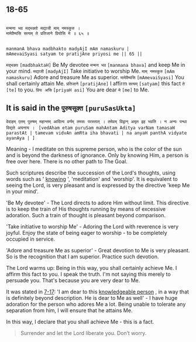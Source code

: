 ## 18-65


```shloka-sa

मन्मना भव मद्भक्तो मद्याजी माम् नमस्कुरु ।
मामेवैष्यसि सत्यम् ते प्रतिजाने प्रियोसि मे ॥ ६५ ॥

```
```shloka-sa-hk

manmanA bhava madbhakto madyAjI mAm namaskuru |
mAmevaiSyasi satyam te pratijAne priyosi me || 65 ||

```
`मद्भक्तः` `[madbhaktaH]` Be My devotee `मन्मन भव` `[manmana bhava]` and keep Me in your mind. `मद्याजी` `[madyAjI]` Take initiative to worship Me. `माम् नमस्कुरु` `[mAm namaskuru]` Adore and treasure Me as superior. `मामेवैष्यसि` `[mAmevaiSyasi]` You shall certainly attain Me. `प्रतिजाने` `[pratijAne]` I affirm `सत्यम्` `[satyam]` this fact `ते` `[te]` to you. `प्रियः असि` `[priyaH asi]` You are dear `मे` `[me]` to Me.

It is said in the 
`पुरुषसूक्त` `[puruSasUkta]`
 -

`वेदाहम् एतम् पुरुषम् महान्तम् आदित्य वर्णम् तमसः परस्तात् । तमेवम् विद्वान् अमृत इह भवति । न अन्यः पन्था विद्यते अयनाय । ` `[vedAham etam puruSam mahAntam Aditya varNam tamasaH parastAt | tamevam vidvAn amRta iha bhavati | na anyaH panthA vidyate ayanAya | ]`

Meaning - I meditate on this supreme person, who is the color of the sun and is beyond the darkness of ignorance. Only by knowing Him, a person is free over here. There is no other path to The Goal.

Such scriptures describe the succession of the Lord's thoughts, using words such as '
[knowing](7-16.md#jnAnI)
', 'meditation' and 'worship'. It is equivalent to seeing the Lord, is very pleasant and is expressed by the directive 'keep Me in your mind'.

'Be My devotee' - The Lord directs to adore Him without limit. This directive is to keep the train of His thoughts running by means of excessive adoration. Such a train of thought is pleasant beyond comparison.

'Take initiative to worship Me' - Adoring the Lord with reverence is very joyful. Enjoy the state of being eager to worship - to be completely occupied in service.

'Adore and treasure Me as superior' - Great devotion to Me is very pleasant. So is the recognition that I am superior. Practice such devotion.

The Lord warms up: Being in this way, you shall certainly achieve Me. I affirm this fact to you. I speak the truth. I'm not saying this merely to persuade you. That's because you are very dear to Me.

It was stated in [7-17](7-17.md): 'I am dear to this 
[knowledgeable person](7-16.md#jnAnI)
, in a way that is definitely beyond description. He is dear to Me as well' - I have huge adoration for the person who adores Me a lot. Being unable to tolerate any separation from him, I will ensure that he attains Me. 

In this way, I declare that you shall achieve Me - this is a fact.



<a name='applopener_235'></a>
> Surrender and let the Lord liberate you. Don’t worry.



